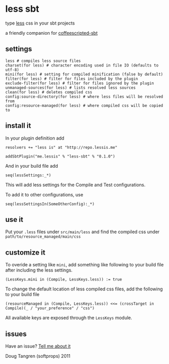 # less sbt

type [less](http://lesscss.org/) css in your sbt projects

a friendly companion for [coffeescripted-sbt](https://github.com/softprops/coffeescripted-sbt#readme)

## settings

    less # compiles less source files
    charset(for less) # character encoding used in file IO (defaults to utf-8)
    mini(for less) # setting for compiled minification (false by default)
    filter(for less) # filter for files included by the plugin
    exclude-filter(for less) # filter for files ignored by the plugin
    unmanaged-sources(for less) # lists resolved less sources
    clean(for less) # deletes compiled css
    config:source-directory(for less) # where less files will be resolved from
    config:resource-managed(for less) # where compiled css will be copied to
    
## install it

In your plugin definition add

    resolvers += "less is" at "http://repo.lessis.me"
    
    addSbtPlugin("me.lessis" % "less-sbt" % "0.1.0")
    
And in your build file add

    seq(lessSettings:_*)
    
This will add less settings for the Compile and Test configurations.

To add it to other configurations, use

    seq(lessSettingsIn(SomeOtherConfig):_*)

## use it

Put your `.less` files under `src/main/less` and find the compiled css under `path/to/resource_managed/main/css`

## customize it

To overide a setting like `mini`, add something like following to your build file after including the less settings.

    (LessKeys.mini in (Compile, LessKeys.less)) := true

To change the default location of less compiled css files, add the following to your build file

    (resourceManaged in (Compile, LessKeys.less)) <<= (crossTarget in Compile)(_ / "your_preference" / "css")
   
All available keys are exposed through the `LessKeys` module.

## issues 

Have an issue? [Tell me about it](https://github.com/softprops/less-sbt/issues)

Doug Tangren (softprops) 2011
